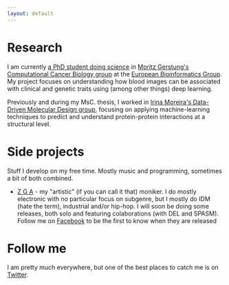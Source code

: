 ```yaml
---
layout: default
---
```


# Research

I am currently [a PhD student doing science](https://scholar.google.com/citations?user=4u2Ht8AAAAAJ&hl=en) in [Moritz Gerstung's Computational Cancer Biology group](https://www.ebi.ac.uk/research/gerstung) at the [European Bioinformatics Group](https://www.ebi.ac.uk). My project focuses on understanding how blood images can be associated with clinical and genetic traits using (among other things) deep learning.

Previously and during my MsC. thesis, I worked in [Irina Moreira's Data-Driven Molecular Design group](http://www.moreiralab.com), focusing on applying machine-learning techniques to predict and understand protein-protein interactions at a structural level.

# Side projects

Stuff I develop on my free time. Mostly music and programming, sometimes a bit of both combined.

* [Z G A](files/zga.md) - my "artistic" (if you can call it that) moniker. I do mostly electronic with no particular focus on subgenre, but I mostly do IDM (hate the term), industrial and/or hip-hop. I will soon be doing some releases, both solo and featuring colaborations (with DEL and SPASM). Follow me on [Facebook](https://www.facebook.com/ZGAZGAZGA/) to be the first to know when they are released

# Follow me 

I am pretty much everywhere, but one of the best places to catch me is on [Twitter](https://twitter.com/zga_aaa).